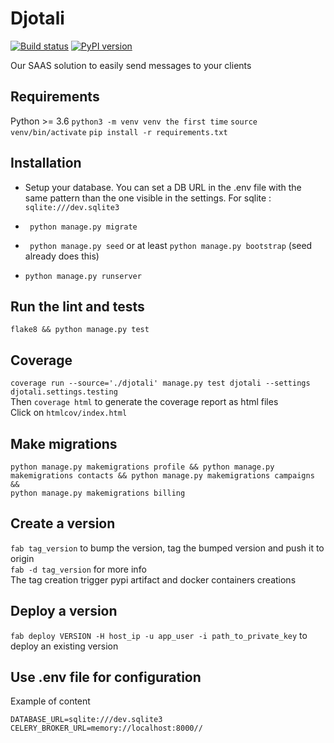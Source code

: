 # Djotali

[![Build status](https://travis-ci.org/Botilab/djotali.svg?branch=master)](https://travis-ci.org/Botilab/djotali)
[![PyPI version](https://badge.fury.io/py/djotali.svg)](https://badge.fury.io/py/djotali)

Our SAAS solution to easily send messages to your clients

## Requirements
Python >= 3.6
`python3 -m venv venv the first time`
`source venv/bin/activate`
`pip install -r requirements.txt`

## Installation
* Setup your database. You can set a DB URL in the .env file with the same pattern than the one visible in the settings.
For sqlite : `sqlite:///dev.sqlite3`

* ``` python manage.py migrate```

* ``` python manage.py seed``` or at least `python manage.py bootstrap` (seed already does this)

* ```python manage.py runserver```

## Run the lint and tests
`flake8 && python manage.py test`

## Coverage
`coverage run --source='./djotali' manage.py test djotali --settings djotali.settings.testing`  
Then `coverage html` to generate the coverage report as html files  
Click on `htmlcov/index.html`

## Make migrations
```
python manage.py makemigrations profile && python manage.py makemigrations contacts && python manage.py makemigrations campaigns && 
python manage.py makemigrations billing
```

## Create a version
`fab tag_version` to bump the version, tag the bumped version and push it to origin  
`fab -d tag_version` for more info  
The tag creation trigger pypi artifact and docker containers creations

## Deploy a version
`fab deploy VERSION -H host_ip -u app_user -i path_to_private_key` to deploy an existing version

## Use .env file for configuration
Example of content  
```
DATABASE_URL=sqlite:///dev.sqlite3
CELERY_BROKER_URL=memory://localhost:8000//
```

